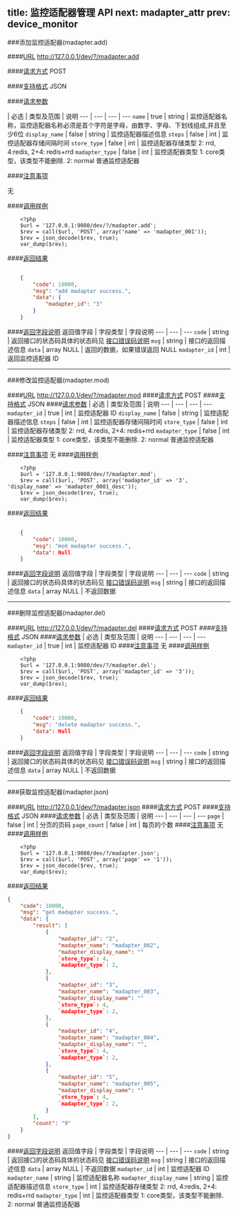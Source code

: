 title: 监控适配器管理 API
next: madapter_attr
prev: device_monitor
---

###添加监控适配器(madapter.add)

####[URL](#add_url) 
http://127.0.0.1/dev/?/madapter.add

####[请求方式](#add_post)
POST

####[支持格式](#add_json)
JSON 

####[请求参数](#add_param)

  | 必选 | 类型及范围 | 说明
--- | --- | --- | ---
`name` | true | string | 监控适配器名称，监控适配器名称必须是首个字符是字母，由数字、字母、下划线组成,并且至少6位
`display_name` | false | string | 监控适配器描述信息
`steps` | false | int | 监控适配器存储间隔时间
`store_type` | false | int | 监控适配器存储类型 2: rrd, 4:redis, 2+4: redis+rrd
`madapter_type` | false | int | 监控适配器类型 1: core类型，该类型不能删除. 2: normal 普通监控适配器

####[注意事项](#add_notice)

无

####[调用样例](#add_example)

```
	<?php
	$url = '127.0.0.1:9080/dev/?/madapter.add';
	$rev = call($url, 'POST', array('name' => 'madapter_001'));
	$rev = json_decode($rev, true);
	var_dump($rev);
```

####[返回结果](#add_result)
``` json

	{
		"code": 10000,
		"msg": "add madapter success.",
		"data": {
			"madapter_id": "3"
		}
	}

```
####[返回字段说明](#add_result_dis)
返回值字段 | 字段类型 | 字段说明
--- | --- | ---
`code` | string | 返回接口的状态码具体的状态码见 [接口错误码说明](api_errno.html) 
`msg`  | string | 接口的返回描述信息
`data` | array NULL  | 返回的数据，如果错误返回 NULL
`madapter_id` | int | 返回监控适配器 ID

---
###修改监控适配器(madapter.mod)

####[URL](#mod_url) 
http://127.0.0.1/dev/?/madapter.mod
####[请求方式](#mod_post)
POST
####[支持格式](#mod_json)
JSON 
####[请求参数](#mod_param)
  | 必选 | 类型及范围 | 说明
--- | --- | --- | ---
`madapter_id` | true | int     | 监控适配器 ID
`display_name` | false | string    | 监控适配器描述信息
`steps` | false | int | 监控适配器存储间隔时间
`store_type` | false | int | 监控适配器存储类型 2: rrd, 4:redis, 2+4: redis+rrd
`madapter_type` | false | int | 监控适配器类型 1: core类型，该类型不能删除. 2: normal 普通监控适配器

####[注意事项](#mod_notice)
无
####[调用样例](#mod_example)
```
	<?php
	$url = '127.0.0.1:9080/dev/?/madapter.mod';
	$rev = call($url, 'POST', array('madapter_id' => '3', 'display_name' => 'madapter_0001_desc'));
	$rev = json_decode($rev, true);
	var_dump($rev);
```
####[返回结果](#mod_result)
``` json

	{
		"code": 10000,
		"msg": "mod madapter success.",
		"data": Null 
	}

```
####[返回字段说明](#mod_result_dis)
返回值字段 | 字段类型 | 字段说明
--- | --- | ---
`code` | string | 返回接口的状态码具体的状态码见 [接口错误码说明](api_errno.html) 
`msg`  | string | 接口的返回描述信息
`data` | array NULL  | 不返回数据


---
###删除监控适配器(madapter.del)

####[URL](#del_url) 
http://127.0.0.1/dev/?/madapter.del
####[请求方式](#del_post)
POST
####[支持格式](#del_json)
JSON 
####[请求参数](#del_param)
  | 必选 | 类型及范围 | 说明
--- | --- | --- | ---
`madapter_id` | true | int     | 监控适配器 ID
####[注意事项](#del_notice)
无
####[调用样例](#del_example)
```
	<?php
	$url = '127.0.0.1:9080/dev/?/madapter.del';
	$rev = call($url, 'POST', array('madapter_id' => '3'));
	$rev = json_decode($rev, true);
	var_dump($rev);
```
####[返回结果](#del_result)
``` json
	{
		"code": 10000,
		"msg": "delete madapter success.",
		"data": Null 
	}
```
####[返回字段说明](#del_result_dis)
返回值字段 | 字段类型 | 字段说明
--- | --- | ---
`code` | string | 返回接口的状态码具体的状态码见 [接口错误码说明](api_errno.html) 
`msg`  | string | 接口的返回描述信息
`data` | array NULL  | 不返回数据

---
###获取监控适配器(madapter.json)

####[URL](#json_url) 
http://127.0.0.1/dev/?/madapter.json
####[请求方式](#json_post)
POST
####[支持格式](#json_json)
JSON 
####[请求参数](#json_param)
  | 必选 | 类型及范围 | 说明
--- | --- | --- | ---
`page` | false | int     | 分页的页码
`page_count` | false | int     | 每页的个数
####[注意事项](#json_notice)
无
####[调用样例](#json_example)
```
	<?php
	$url = '127.0.0.1:9080/dev/?/madapter.json';
	$rev = call($url, 'POST', array('page' => '1'));
	$rev = json_decode($rev, true);
	var_dump($rev);
```
####[返回结果](#json_result)
``` json
{
    "code": 10000,
    "msg": "get madapter success.",
    "data": {
        "result": [
            {
                "madapter_id": "2",
                "madapter_name": "madapter_002",
                "madapter_display_name": ""
				`store_type`: 4,
				`madapter_type`: 2,
            },
            {
                "madapter_id": "3",
                "madapter_name": "madapter_003",
                "madapter_display_name": ""
				`store_type`: 4,
				`madapter_type`: 2,
            },
            {
                "madapter_id": "4",
                "madapter_name": "madapter_004",
                "madapter_display_name": "",
				`store_type`: 4,
				`madapter_type`: 2,
            },
            {
                "madapter_id": "5",
                "madapter_name": "madapter_005",
                "madapter_display_name": ""
				`store_type`: 4,
				`madapter_type`: 2,
            }
        ],
        "count": "9"
    }
}
```
####[返回字段说明](#json_result_dis)
返回值字段 | 字段类型 | 字段说明
--- | --- | ---
`code` | string | 返回接口的状态码具体的状态码见 [接口错误码说明](api_errno.html) 
`msg`  | string | 接口的返回描述信息
`data` | array NULL  | 不返回数据
`madapter_id` | int | 监控适配器 ID
`madapter_name` | string | 监控适配器名称
`madapter_display_name` | string | 监控适配器描述信息
`store_type` | int | 监控适配器存储类型 2: rrd, 4:redis, 2+4: redis+rrd
`madapter_type` | int | 监控适配器类型 1: core类型，该类型不能删除. 2: normal 普通监控适配器


